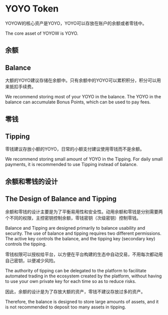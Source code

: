 # YOYO Token

YOYOW的核心资产是YOYO，YOYO可以存放在账户的余额或者零钱中。

The core asset of YOYOW is YOYO.

## 余额
## Balance
大额的YOYO建议存储在余额中。只有余额中的YOYO可以累积积分，积分可以用来抵扣手续费。

We recommend storing most of your YOYO in the balance. The YOYO in the balance can accumulate Bonus Points, which can be used to pay fees.

## 零钱
## Tipping

零钱建议存放小额的YOYO，日常的小额支付建议使用零钱而不是余额。

We recommend storing small amount of YOYO in the Tipping. For daily small payments, it is recommended to use Tipping instead of balance.

## 余额和零钱的设计
## The Design of Balance and Tipping

余额和零钱的设计主要是为了平衡易用性和安全性。动用余额和零钱是分别需要两个不同的权限，主控密钥控制余额，零钱密钥（次级密钥）控制零钱。 

Balance and Tipping are designed primarily to balance usability and security. The use of balance and tipping requires two different permissions. The active key controls the balance, and the tipping key (secondary key) controls the tipping.

零钱权限可以授权给平台，以方便在平台构建的生态中自动交易，不用每次都动用自己密钥，以便减少风险。

The authority of tipping can be delegated to the platform to facilitate automated trading in the ecosystem created by the platform, without having to use your own private key for each time so as to reduce risks.

因此，余额的设计是为了存放大额的资产，零钱不建议存放过多的资产。

Therefore, the balance is designed to store large amounts of assets, and it is not recommended to deposit too many assets in tipping.
